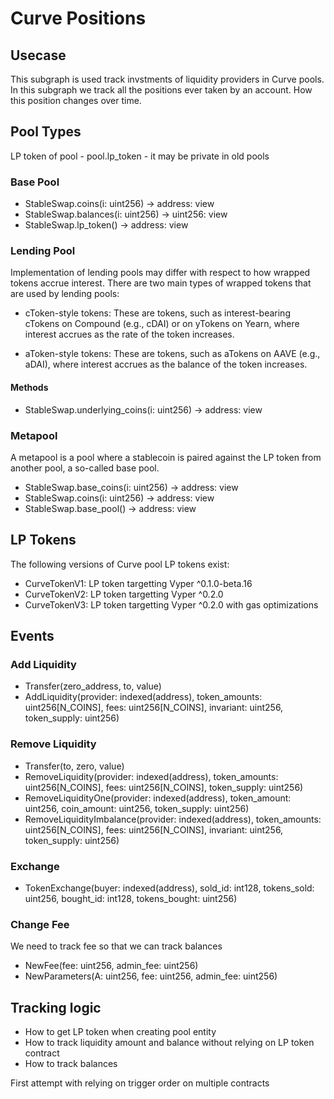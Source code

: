 # Curve Positions

## Usecase

This subgraph is used track invstments of liquidity providers in Curve pools. In this subgraph we track all the positions ever taken by an account. How this position changes over time.

## Pool Types

LP token of pool - pool.lp_token - it may be private in old pools

### Base Pool

- StableSwap.coins(i: uint256) → address: view
- StableSwap.balances(i: uint256) → uint256: view
- StableSwap.lp_token() → address: view

### Lending Pool

Implementation of lending pools may differ with respect to how wrapped tokens accrue interest. There are two main types of wrapped tokens that are used by lending pools:

- cToken-style tokens: These are tokens, such as interest-bearing cTokens on Compound (e.g., cDAI) or on yTokens on Yearn, where interest accrues as the rate of the token increases.

- aToken-style tokens: These are tokens, such as aTokens on AAVE (e.g., aDAI), where interest accrues as the balance of the token increases.

#### Methods

- StableSwap.underlying_coins(i: uint256) → address: view

### Metapool

A metapool is a pool where a stablecoin is paired against the LP token from another pool, a so-called base pool.

- StableSwap.base_coins(i: uint256) → address: view
- StableSwap.coins(i: uint256) → address: view
- StableSwap.base_pool() → address: view

## LP Tokens

The following versions of Curve pool LP tokens exist:

- CurveTokenV1: LP token targetting Vyper ^0.1.0-beta.16
- CurveTokenV2: LP token targetting Vyper ^0.2.0
- CurveTokenV3: LP token targetting Vyper ^0.2.0 with gas optimizations

## Events

### Add Liquidity

- Transfer(zero_address, to, value)
- AddLiquidity(provider: indexed(address), token_amounts: uint256[N_COINS], fees: uint256[N_COINS], invariant: uint256, token_supply: uint256)

### Remove Liquidity

- Transfer(to, zero, value)
- RemoveLiquidity(provider: indexed(address), token_amounts: uint256[N_COINS], fees: uint256[N_COINS], token_supply: uint256)
- RemoveLiquidityOne(provider: indexed(address), token_amount: uint256, coin_amount: uint256, token_supply: uint256)
- RemoveLiquidityImbalance(provider: indexed(address), token_amounts: uint256[N_COINS], fees: uint256[N_COINS], invariant: uint256, token_supply: uint256)

### Exchange

- TokenExchange(buyer: indexed(address), sold_id: int128, tokens_sold: uint256, bought_id: int128, tokens_bought: uint256)

### Change Fee

We need to track fee so that we can track balances

- NewFee(fee: uint256, admin_fee: uint256)
- NewParameters(A: uint256, fee: uint256, admin_fee: uint256)

## Tracking logic

- How to get LP token when creating pool entity
- How to track liquidity amount and balance without relying on LP token contract
- How to track balances

First attempt with relying on trigger order on multiple contracts